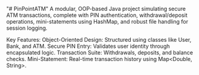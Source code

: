 "# PinPointATM"
A modular, OOP-based Java project simulating secure ATM transactions, complete with PIN authentication, withdrawal/deposit operations, mini-statements using HashMap, and robust file handling for session logging.

Key Features:
Object-Oriented Design: Structured using classes like User, Bank, and ATM.
Secure PIN Entry: Validates user identity through encapsulated logic.
Transaction Suite: Withdrawals, deposits, and balance checks.
Mini-Statement: Real-time transaction history using Map<Double, String>.

